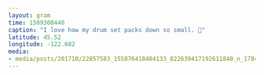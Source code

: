 ```yaml
---
layout: gram
time: 1509308440
caption: "I love how my drum set packs down so small. 🥁"
latitude: 45.52
longitude: -122.682
media:
- media/posts/201710/22857583_155876418484133_822639417192611840_n_17846357722210497.jpg
---
```

